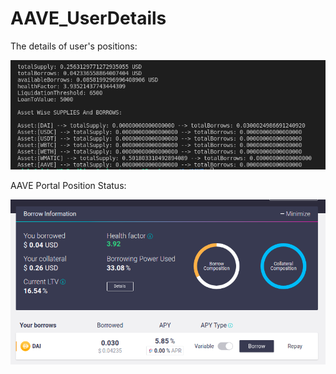 # AAVE_UserDetails

The details of user's positions:

![alt text](https://github.com/Richa-iitr/AAVE_UserDetails/blob/master/UsersDetails.png?raw=true)

AAVE Portal Position Status:

![alt text](https://github.com/Richa-iitr/AAVE_UserDetails/blob/master/AAVEPos.png?raw=true)
